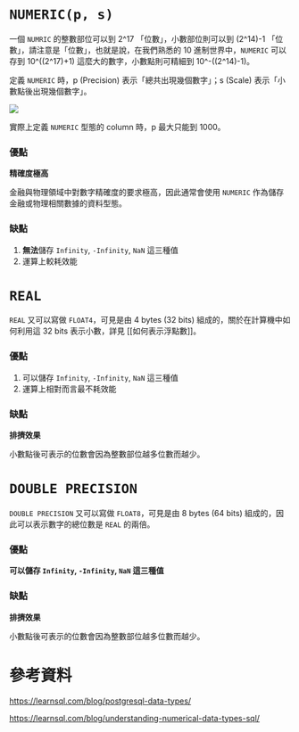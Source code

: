 # `NUMERIC(p, s)`

一個 `NUMRIC` 的整數部位可以到 2^17 「位數」，小數部位則可以到 (2^14)-1 「位數」，請注意是「位數」，也就是說，在我們熟悉的 10 進制世界中，`NUMERIC` 可以存到 10^((2^17)+1) 這麼大的數字，小數點則可精細到 10^-((2^14)-1)。

定義 `NUMERIC` 時，p (Precision) 表示「總共出現幾個數字」；s (Scale) 表示「小數點後出現幾個數字」。

![](<https://raw.githubusercontent.com/Jamison-Chen/KM-software/master/img/numeric-data-types-1.jpg>)

實際上定義 `NUMERIC` 型態的 column 時，p 最大只能到 1000。

### 優點

**精確度極高**

金融與物理領域中對數字精確度的要求極高，因此通常會使用 `NUMERIC` 作為儲存金融或物理相關數據的資料型態。

### 缺點

1. **無法**儲存 `Infinity`, `-Infinity`, `NaN` 這三種值
2. 運算上較耗效能

# `REAL`

`REAL` 又可以寫做 `FLOAT4`，可見是由 4 bytes (32 bits) 組成的，關於在計算機中如何利用這 32 bits 表示小數，詳見 [[如何表示浮點數]]。

### 優點

1. 可以儲存 `Infinity`, `-Infinity`, `NaN` 這三種值
2. 運算上相對而言最不耗效能

### 缺點

**排擠效果**

小數點後可表示的位數會因為整數部位越多位數而越少。

# `DOUBLE PRECISION`

`DOUBLE PRECISION` 又可以寫做 `FLOAT8`，可見是由 8 bytes (64 bits) 組成的，因此可以表示數字的總位數是 `REAL` 的兩倍。

### 優點

**可以儲存 `Infinity`, `-Infinity`, `NaN` 這三種值**

### 缺點

**排擠效果**

小數點後可表示的位數會因為整數部位越多位數而越少。

# 參考資料

<https://learnsql.com/blog/postgresql-data-types/>

<https://learnsql.com/blog/understanding-numerical-data-types-sql/>
